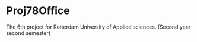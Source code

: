# Proj78Office
The 6th project for Rotterdam University of Applied sciences. (Second year second semester)

